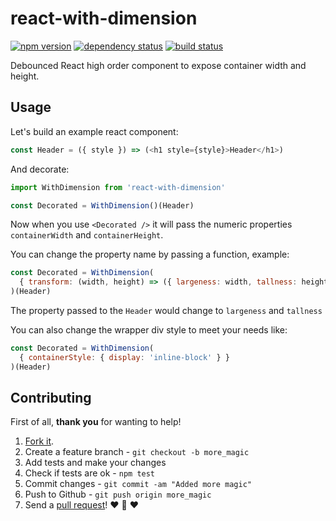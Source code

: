 # react-with-dimension
[![npm version](https://img.shields.io/npm/v/react-with-dimension.svg?style=flat-square)](https://www.npmjs.com/package/react-with-dimension)
[![dependency status](https://img.shields.io/david/team-magneto/react-with-dimension.svg?style=flat-square)](https://david-dm.org/team-magneto/react-with-dimension)
[![build status](https://img.shields.io/travis/team-magneto/react-with-dimension.svg?style=flat-square)](https://travis-ci.org/team-magneto/react-with-dimension)

Debounced React high order component to expose container width and height.

## Usage

Let's build an example react component:

```js
const Header = ({ style }) => (<h1 style={style}>Header</h1>)
```

And decorate:

```js
import WithDimension from 'react-with-dimension'

const Decorated = WithDimension()(Header)
```

Now when you use `<Decorated />` it will pass the numeric properties `containerWidth` and `containerHeight`.

You can change the property name by passing a function, example:

```js
const Decorated = WithDimension(
  { transform: (width, height) => ({ largeness: width, tallness: height }) }
)(Header)
```

The property passed to the `Header` would change to `largeness` and `tallness`

You can also change the wrapper div style to meet your needs like:

```js
const Decorated = WithDimension(
  { containerStyle: { display: 'inline-block' } }
)(Header)
```

## Contributing

First of all, **thank you** for wanting to help!

1. [Fork it](https://help.github.com/articles/fork-a-repo).
2. Create a feature branch - `git checkout -b more_magic`
3. Add tests and make your changes
4. Check if tests are ok - `npm test`
5. Commit changes - `git commit -am "Added more magic"`
6. Push to Github - `git push origin more_magic`
7. Send a [pull request](https://help.github.com/articles/using-pull-requests)! :heart: :sparkling_heart: :heart:
